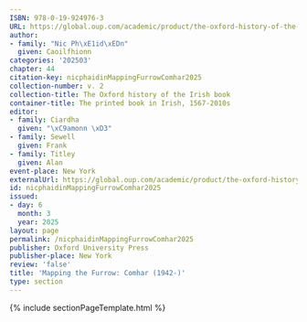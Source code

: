 ```yaml
---
ISBN: 978-0-19-924976-3
URL: https://global.oup.com/academic/product/the-oxford-history-of-the-irish-book-volume-ii-9780199249763?cc=ge&lang=3n#
author:
- family: "Nic Ph\xE1id\xEDn"
  given: Caoilfhionn
categories: '202503'
chapter: 44
citation-key: nicphaidinMappingFurrowComhar2025
collection-number: v. 2
collection-title: The Oxford history of the Irish book
container-title: The printed book in Irish, 1567-2010s
editor:
- family: Ciardha
  given: "\xC9amonn \xD3"
- family: Sewell
  given: Frank
- family: Titley
  given: Alan
event-place: New York
externalUrl: https://global.oup.com/academic/product/the-oxford-history-of-the-irish-book-volume-ii-9780199249763?cc=ge&lang=3n#
id: nicphaidinMappingFurrowComhar2025
issued:
- day: 6
  month: 3
  year: 2025
layout: page
permalink: /nicphaidinMappingFurrowComhar2025
publisher: Oxford University Press
publisher-place: New York
review: 'false'
title: 'Mapping the Furrow: Comhar (1942-)'
type: section
---
```

{% include sectionPageTemplate.html %}
